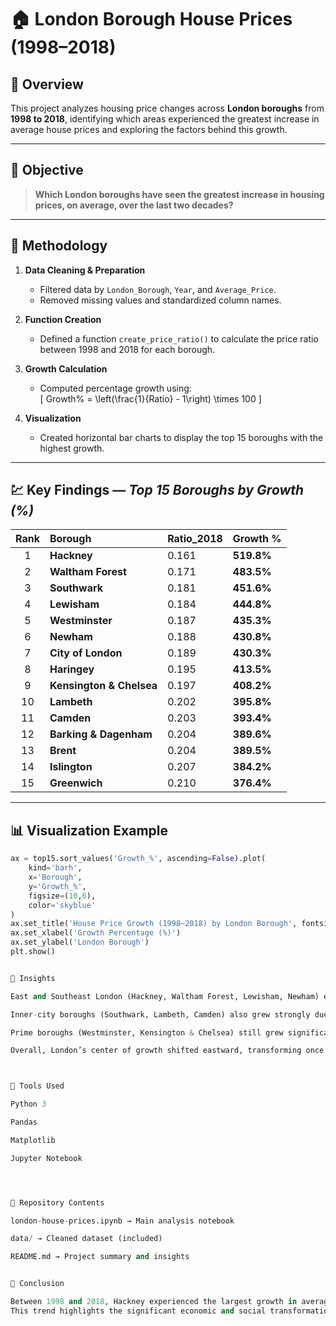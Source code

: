 # 🏠 London Borough House Prices (1998–2018)

## 📘 Overview
This project analyzes housing price changes across **London boroughs** from **1998 to 2018**, identifying which areas experienced the greatest increase in average house prices and exploring the factors behind this growth.

---

## 🎯 Objective
> **Which London boroughs have seen the greatest increase in housing prices, on average, over the last two decades?**

---

## 🧮 Methodology

1. **Data Cleaning & Preparation**
   - Filtered data by `London_Borough`, `Year`, and `Average_Price`.
   - Removed missing values and standardized column names.

2. **Function Creation**
   - Defined a function `create_price_ratio()` to calculate the price ratio between 1998 and 2018 for each borough.

3. **Growth Calculation**
   - Computed percentage growth using:  
     \[
     Growth\% = \left(\frac{1}{Ratio} - 1\right) \times 100
     \]

4. **Visualization**
   - Created horizontal bar charts to display the top 15 boroughs with the highest growth.

---

## 💹 Key Findings — *Top 15 Boroughs by Growth (%)*

| Rank | Borough | Ratio_2018 | Growth % |
|:----:|:---------|:-----------|:----------|
| 1 | **Hackney** | 0.161 | **519.8%** |
| 2 | **Waltham Forest** | 0.171 | **483.5%** |
| 3 | **Southwark** | 0.181 | **451.6%** |
| 4 | **Lewisham** | 0.184 | **444.8%** |
| 5 | **Westminster** | 0.187 | **435.3%** |
| 6 | **Newham** | 0.188 | **430.8%** |
| 7 | **City of London** | 0.189 | **430.3%** |
| 8 | **Haringey** | 0.195 | **413.5%** |
| 9 | **Kensington & Chelsea** | 0.197 | **408.2%** |
| 10 | **Lambeth** | 0.202 | **395.8%** |
| 11 | **Camden** | 0.203 | **393.4%** |
| 12 | **Barking & Dagenham** | 0.204 | **389.6%** |
| 13 | **Brent** | 0.204 | **389.5%** |
| 14 | **Islington** | 0.207 | **384.2%** |
| 15 | **Greenwich** | 0.210 | **376.4%** |

---

## 📊 Visualization Example

```python
ax = top15.sort_values('Growth_%', ascending=False).plot(
    kind='barh',
    x='Borough',
    y='Growth_%',
    figsize=(10,6),
    color='skyblue'
)
ax.set_title('House Price Growth (1998–2018) by London Borough', fontsize=14)
ax.set_xlabel('Growth Percentage (%)')
ax.set_ylabel('London Borough')
plt.show()


🧠 Insights

East and Southeast London (Hackney, Waltham Forest, Lewisham, Newham) experienced the highest growth — driven by regeneration, improved transport, and affordability.

Inner-city boroughs (Southwark, Lambeth, Camden) also grew strongly due to urban redevelopment and proximity to central London.

Prime boroughs (Westminster, Kensington & Chelsea) still grew significantly, showing strong long-term demand.

Overall, London’s center of growth shifted eastward, transforming once lower-cost areas into vibrant communities.



🧰 Tools Used

Python 3

Pandas

Matplotlib

Jupyter Notebook




📁 Repository Contents

london-house-prices.ipynb → Main analysis notebook

data/ → Cleaned dataset (included)

README.md → Project summary and insights


🏁 Conclusion

Between 1998 and 2018, Hackney experienced the largest growth in average house prices (over 500%), reflecting regeneration, gentrification, and transport improvements.
This trend highlights the significant economic and social transformation across East London over the past two decades.
